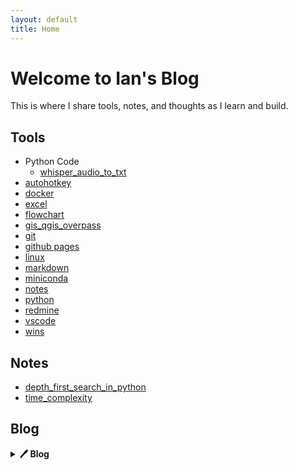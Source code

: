 ```yaml
---
layout: default
title: Home
---
```


# Welcome to Ian's Blog
This is where I share tools, notes, and thoughts as I learn and build.

## Tools
- Python Code
    - [whisper_audio_to_txt](https://liuian.github.io/pages-blog/tools/python_code/whisper_audio_to_txt)
- [autohotkey](https://liuian.github.io/pages-blog/tools/autohotkey)
- [docker](https://liuian.github.io/pages-blog/tools/docker)
- [excel](https://liuian.github.io/pages-blog/tools/excel)
- [flowchart](https://liuian.github.io/pages-blog/tools/flowchart)
- [gis_qgis_overpass](https://liuian.github.io/pages-blog/tools/gis_qgis_overpass)
- [git](https://liuian.github.io/pages-blog/tools/git)
- [github pages](https://liuian.github.io/pages-blog/tools/github_pages)
- [linux](https://liuian.github.io/pages-blog/tools/linux)
- [markdown](https://liuian.github.io/pages-blog/tools/markdown)
- [miniconda](https://liuian.github.io/pages-blog/tools/miniconda)
- [notes](https://liuian.github.io/pages-blog/tools/notes)
- [python](https://liuian.github.io/pages-blog/tools/python)
- [redmine](https://liuian.github.io/pages-blog/tools/redmine)
- [vscode](https://liuian.github.io/pages-blog/tools/vscode)
- [wins](https://liuian.github.io/pages-blog/tools/wins)

## Notes
- [depth_first_search_in_python](https://liuian.github.io/pages-blog/notes/depth_first_search_in_python)
- [time_complexity](https://liuian.github.io/pages-blog/notes/time_complexity)

## Blog

<details>

<summary><strong>🖊 Blog</strong></summary>

  - [Sleep 1](https://liuian.github.io/pages-blog/blog/sleep-1)
  - [Sleep 2](https://liuian.github.io/pages-blog/blog/sleep-2)
  - [Sleep 3](https://liuian.github.io/pages-blog/blog/sleep-3)

</details>
